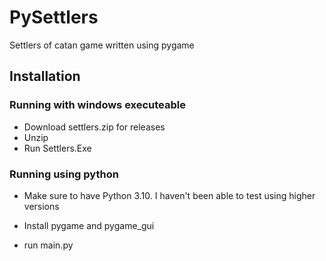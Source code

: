 # PySettlers
Settlers of catan game written using pygame

## Installation

### Running with windows executeable

- Download settlers.zip for releases
- Unzip
- Run Settlers.Exe

### Running using python

- Make sure to have Python 3.10. I haven't been able to test using higher versions

- Install pygame and pygame_gui

- run main.py


